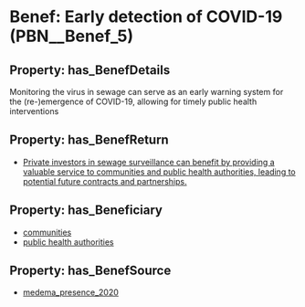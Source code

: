 # Benef: __Early detection of COVID-19__ (PBN__Benef_5)

## Property: has_BenefDetails

Monitoring the virus in sewage can serve as an early warning system for the (re-)emergence of COVID-19, allowing for timely public health interventions

## Property: has_BenefReturn

* [Private investors in sewage surveillance can benefit by providing a valuable service to communities and public health authorities, leading to potential future contracts and partnerships.](../BenefReturn/PBN__BenefReturn_5)

## Property: has_Beneficiary

* [communities](../Stakeholder/PBN__Stakeholder_4)
* [public health authorities](../Stakeholder/PBN__Stakeholder_0)

## Property: has_BenefSource

* [medema_presence_2020](../Article/PBN__Article_1)

